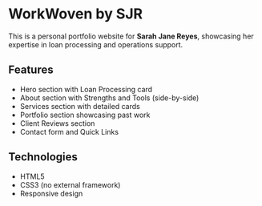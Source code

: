 # WorkWoven by SJR

This is a personal portfolio website for **Sarah Jane Reyes**, showcasing her expertise in loan processing and operations support.

## Features

- Hero section with Loan Processing card
- About section with Strengths and Tools (side-by-side)
- Services section with detailed cards
- Portfolio section showcasing past work
- Client Reviews section
- Contact form and Quick Links

## Technologies

- HTML5
- CSS3 (no external framework)
- Responsive design

